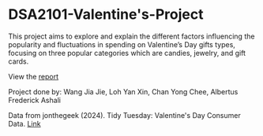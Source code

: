 # DSA2101-Valentine's-Project

This project aims to explore and explain the different factors influencing the popularity and fluctuations in spending on Valentine’s Day gifts types, focusing on three popular categories which are candies, jewelry, and gift cards.

View the [report](https://raw.githack.com/AlbertsusL/DSA2101-Valentine-s-Project/refs/heads/main/Valentine's%20Project.html)

Project done by: Wang Jia Jie, Loh Yan Xin, Chan Yong Chee, Albertus Frederick Ashali

Data from
jonthegeek (2024). Tidy Tuesday: Valentine's Day Consumer Data. [Link](https://github.com/rfordatascience/tidytuesday/blob/main/data/2024/2024-02-13/readme.md)
